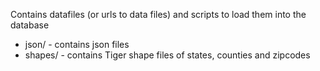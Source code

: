 Contains datafiles (or urls to data files) and scripts to load them into the database


* json/ - contains json files
* shapes/ - contains Tiger shape files of states, counties and zipcodes
